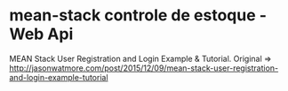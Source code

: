 # mean-stack controle de estoque - Web Api

MEAN Stack User Registration and Login Example & Tutorial. Original => http://jasonwatmore.com/post/2015/12/09/mean-stack-user-registration-and-login-example-tutorial